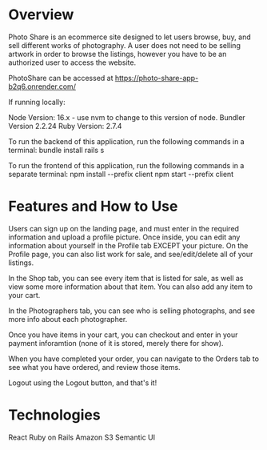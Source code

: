 # Overview
Photo Share is an ecommerce site designed to let users browse, buy, and sell different works of photography.  A user does not need to be selling artwork in order to browse the listings, however you have to be an authorized user to access the website.

PhotoShare can be accessed at https://photo-share-app-b2q6.onrender.com/

If running locally: 

Node Version: 16.x - use nvm to change to this version of node.
Bundler Version 2.2.24
Ruby Version: 2.7.4

To run the backend of this application, run the following commands in a terminal: 
bundle install
rails s

To run the frontend of this application, run the following commands in a separate terminal: 
npm install --prefix client
npm start --prefix client 

# Features and How to Use

Users can sign up on the landing page, and must enter in the required information and upload a profile picture.  Once inside, you can edit any information about yourself in the Profile tab EXCEPT your picture.  On the Profile page, you can also list work for sale, and see/edit/delete all of your listings.

In the Shop tab, you can see every item that is listed for sale, as well as view some more information about that item.  You can also add any item to your cart.

In the Photographers tab, you can see who is selling photographs, and see more info about each photographer.

Once you have items in your cart, you can checkout and enter in your payment inforamtion (none of it is stored, merely there for show).

When you have completed your order, you can navigate to the Orders tab to see what you have ordered, and review those items.

Logout using the Logout button, and that's it!

# Technologies

React
Ruby on Rails
Amazon S3
Semantic UI
